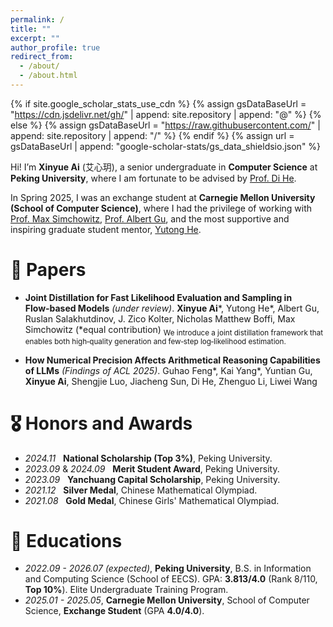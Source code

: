 ```yaml
---
permalink: /
title: ""
excerpt: ""
author_profile: true
redirect_from: 
  - /about/
  - /about.html
---
```


{% if site.google_scholar_stats_use_cdn %}
{% assign gsDataBaseUrl = "https://cdn.jsdelivr.net/gh/" | append: site.repository | append: "@" %}
{% else %}
{% assign gsDataBaseUrl = "https://raw.githubusercontent.com/" | append: site.repository | append: "/" %}
{% endif %}
{% assign url = gsDataBaseUrl | append: "google-scholar-stats/gs_data_shieldsio.json" %}

<span class='anchor' id='about-me'></span>

Hi! I’m **Xinyue Ai** (艾心玥), a senior undergraduate in **Computer Science** at **Peking University**, where I am fortunate to be advised by [Prof. Di He](https://dihe-pku.github.io/).

In Spring 2025, I was an exchange student at **Carnegie Mellon University (School of Computer Science)**, where I had the privilege of working with [Prof. Max Simchowitz](https://msimchowitz.github.io/), [Prof. Albert Gu](https://goombalab.github.io/), and the most supportive and inspiring graduate student mentor, [Yutong He](https://kellyyutonghe.github.io/).



# 📝 Papers

- **Joint Distillation for Fast Likelihood Evaluation and Sampling in Flow‑based Models** *(under review)*.
**Xinyue Ai***, Yutong He*, Albert Gu, Ruslan Salakhutdinov, J. Zico Kolter, Nicholas Matthew Boffi, Max Simchowitz (*equal contribution)
<sub>We introduce a joint distillation framework that enables both high‑quality generation and few‑step log‑likelihood estimation.</sub>


- **How Numerical Precision Affects Arithmetical Reasoning Capabilities of LLMs** *(Findings of ACL 2025)*.
Guhao Feng*, Kai Yang*, Yuntian Gu, **Xinyue Ai**, Shengjie Luo, Jiacheng Sun, Di He, Zhenguo Li, Liwei Wang

# 🎖 Honors and Awards
- *2024.11* &nbsp; **National Scholarship (Top 3%)**, Peking University.
- *2023.09* & *2024.09* &nbsp; **Merit Student Award**, Peking University.
- *2023.09* &nbsp; **Yanchuang Capital Scholarship**, Peking University.
- *2021.12* &nbsp; **Silver Medal**, Chinese Mathematical Olympiad.
- *2021.08* &nbsp; **Gold Medal**, Chinese Girls' Mathematical Olympiad.

# 📖 Educations
- *2022.09 - 2026.07 (expected)*, **Peking University**, B.S. in Information and Computing Science (School of EECS). GPA: **3.813/4.0** (Rank 8/110, **Top 10%**). Elite Undergraduate Training Program.
- *2025.01 - 2025.05*, **Carnegie Mellon University**, School of Computer Science, **Exchange Student** (GPA **4.0/4.0**).
